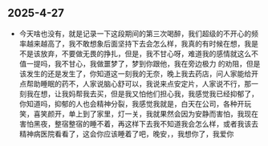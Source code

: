 ## 2025-4-27
- 今天啥也没有，就是记录一下这段期间的第三次喝醉，我们超级的不开心的频率越来越高了，我不敢想象后面坚持下去会怎么样，我真的有时候在想，我是不是该放弃，不要做无畏的挣扎，但是，我不甘心呀，难道我的感情就这么不值一提吗，我不甘心，我做噩梦了，梦到你跟他，我在旁边极力 的劝阻，但是该发生的还是发生了，你知道这一刻我的无奈，晚上我去药店，问人家能给开点帮助睡眠的药不，人家说脑心舒可以，我说来点安定片，人家说不行，那一刻我在想，让我妈帮我去买，但是我又怕他们担心我，我感觉我已经抑郁了，你知道吗，抑郁的人也会精神分裂，我感觉我就是，白天在公司，各种开玩笑，喜笑颜开，单上到了家里，灯一关，我就果然会因为安静而害怕，我现在害怕黑夜，整宿整宿的睡不着，再这样下去我不知道我会怎么样，或者我该去精神病医院看看了，这会你应该睡着了吧，晚安，，我想你了，我爱你
